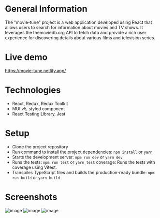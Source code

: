# General Information

The "movie-tune" project is a web application developed using React that allows users to search for information about movies and TV shows. It leverages the themoviedb.org API to fetch data and provide a rich user experience for discovering details about various films and television series.

# Live demo

https://movie-tune.netlify.app/

# Technologies 

- React, Redux, Redux Toolkit
- MUI v5, styled component
- React Testing Library, Jest 

# Setup
- Clone the project repository
- Run command to install the project dependencies: `npm install` or `yarn`
- Starts the development server: `npm run dev` or `yarn dev`
- Runs the tests: `npm run test` or `yarn test`
coverage: Runs the tests with coverage using Vitest.
- Transpiles TypeScript files and builds the production-ready bundle:  `npm run build` or  `yarn build`

# Screenshots

![image](https://github.com/phuocnk/movie-tune/assets/108504671/a8a1eec9-d0a8-4e60-b5a9-2126c19d949d)
![image](https://github.com/phuocnk/movie-tune/assets/108504671/6d5d1f98-48b8-4fc3-8dde-ed94b7b980ed)
![image](https://github.com/phuocnk/movie-tune/assets/108504671/d223f334-c53e-4a25-aa74-d6bafb5d6d1e)


